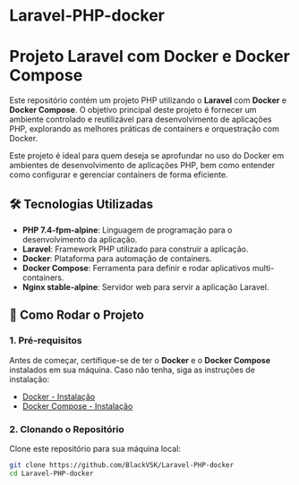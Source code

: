 # Laravel-PHP-docker

# Projeto Laravel com Docker e Docker Compose

Este repositório contém um projeto PHP utilizando o **Laravel** com **Docker** e **Docker Compose**. O objetivo principal deste projeto é fornecer um ambiente controlado e reutilizável para desenvolvimento de aplicações PHP, explorando as melhores práticas de containers e orquestração com Docker.

Este projeto é ideal para quem deseja se aprofundar no uso do Docker em ambientes de desenvolvimento de aplicações PHP, bem como entender como configurar e gerenciar containers de forma eficiente.

## 🛠️ Tecnologias Utilizadas

- **PHP 7.4-fpm-alpine**: Linguagem de programação para o desenvolvimento da aplicação.
- **Laravel**: Framework PHP utilizado para construir a aplicação.
- **Docker**: Plataforma para automação de containers.
- **Docker Compose**: Ferramenta para definir e rodar aplicativos multi-containers.
- **Nginx stable-alpine**: Servidor web para servir a aplicação Laravel.

## 🚀 Como Rodar o Projeto

### 1. Pré-requisitos

Antes de começar, certifique-se de ter o **Docker** e o **Docker Compose** instalados em sua máquina. Caso não tenha, siga as instruções de instalação:

- [Docker - Instalação](https://docs.docker.com/get-docker/)
- [Docker Compose - Instalação](https://docs.docker.com/compose/install/)

### 2. Clonando o Repositório

Clone este repositório para sua máquina local:

```bash
git clone https://github.com/BlackVSK/Laravel-PHP-docker
cd Laravel-PHP-docker
